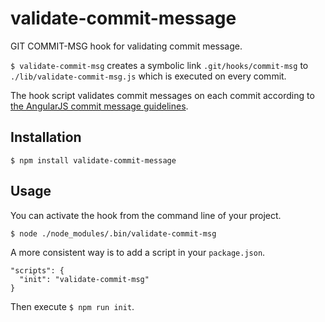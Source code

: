 # validate-commit-message
GIT COMMIT-MSG hook for validating commit message.

`$ validate-commit-msg` creates a symbolic link `.git/hooks/commit-msg` 
to `./lib/validate-commit-msg.js` which is executed on every commit.

The hook script validates commit messages on each commit according 
to [the AngularJS commit message guidelines]. 

## Installation

```shell
$ npm install validate-commit-message
```

## Usage

You can activate the hook from the command line of your project.

```shell
$ node ./node_modules/.bin/validate-commit-msg
```

A more consistent way is to add a script in your `package.json`.

```
"scripts": {
  "init": "validate-commit-msg"
}
```

Then execute `$ npm run init`.

[the AngularJS commit message guidelines]: https://docs.google.com/document/d/1rk04jEuGfk9kYzfqCuOlPTSJw3hEDZJTBN5E5f1SALo
